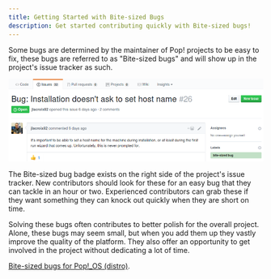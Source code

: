```yaml
---
title: Getting Started with Bite-sized Bugs
description: Get started contributing quickly with Bite-sized bugs!
---
```


Some bugs are determined by the maintainer of Pop\! projects to be easy to fix, these bugs are referred to as "Bite-sized bugs" and will show up in the project's issue tracker as such.

![Bite-sized Bugs](/images/bite-sized-bugs/bsb-github-screenshot.png)

The Bite-sized bug badge exists on the right side of the project's issue tracker. New contributors should look for these for an easy bug that they can tackle in an hour or two. Experienced contributors can grab these if they want something they can knock out quickly when they are short on time.

Solving these bugs often contributes to better polish for the overall project. Alone, these bugs may seem small, but when you add them up they vastly improve the quality of the platform. They also offer an opportunity to get involved in the project without dedicating a lot of time.

[Bite-sized bugs for Pop\!\_OS (distro)](https://github.com/system76/pop-distro/issues?q=is%3Aopen+is%3Aissue+label%3A%22bite-sized+bug%22).
